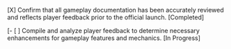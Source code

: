 [X] Confirm that all gameplay documentation has been accurately reviewed and reflects player feedback prior to the official launch. [Completed]

[- [ ] Compile and analyze player feedback to determine necessary enhancements for gameplay features and mechanics. [In Progress]